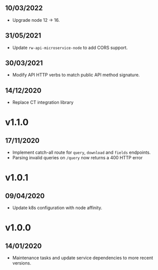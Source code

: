 ## 10/03/2022

- Upgrade node 12 -> 16.

## 31/05/2021

- Update `rw-api-microservice-node` to add CORS support.

## 30/03/2021

- Modify API HTTP verbs to match public API method signature.

## 14/12/2020

- Replace CT integration library

# v1.1.0

## 17/11/2020

- Implement catch-all route for `query`, `download` and `fields` endpoints.
- Parsing invalid queries on `/query` now returns a 400 HTTP error


# v1.0.1

## 09/04/2020

- Update k8s configuration with node affinity.


# v1.0.0

## 14/01/2020

- Maintenance tasks and update service dependencies to more recent versions.
